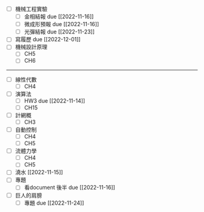 - [ ] 機械工程實驗
	- [ ] 金相結報 due [[2022-11-16]]
	- [ ] 微成形預報 due [[2022-11-16]]
	- [ ] 光彈結報 due [[2022-11-23]]
- [ ] 寫履歷 due [[2022-12-01]]
- [ ] 機械設計原理
	- [ ] CH5
	- [ ] CH6

---

- [ ] 線性代數
	- [ ] CH4
- [ ] 演算法
	- [ ] HW3 due [[2022-11-14]]
	- [ ] CH15
- [ ] 計網概
	- [ ] CH3
- [ ] 自動控制
	- [ ] CH4
	- [ ] CH5
- [ ] 流體力學
	- [ ] CH4
	- [ ] CH5
- [ ] 澆水 [[2022-11-15]]
- [ ] 專題
	- [ ] 看document 後半 due [[2022-11-16]]
- [ ] 巨人的肩膀
	- [ ] 專題 due [[2022-11-24]]